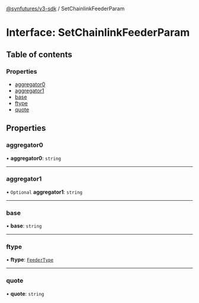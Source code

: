 [@synfutures/v3-sdk](../README.md) / SetChainlinkFeederParam

# Interface: SetChainlinkFeederParam

## Table of contents

### Properties

- [aggregator0](SetChainlinkFeederParam.md#aggregator0)
- [aggregator1](SetChainlinkFeederParam.md#aggregator1)
- [base](SetChainlinkFeederParam.md#base)
- [ftype](SetChainlinkFeederParam.md#ftype)
- [quote](SetChainlinkFeederParam.md#quote)

## Properties

### aggregator0

• **aggregator0**: `string`

___

### aggregator1

• `Optional` **aggregator1**: `string`

___

### base

• **base**: `string`

___

### ftype

• **ftype**: [`FeederType`](../enums/FeederType.md)

___

### quote

• **quote**: `string`
